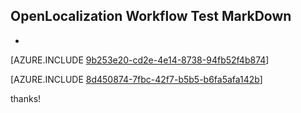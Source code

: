 ## OpenLocalization Workflow Test MarkDown
* 

[AZURE.INCLUDE [9b253e20-cd2e-4e14-8738-94fb52f4b874](calleeMd1.md)]



[AZURE.INCLUDE [8d450874-7fbc-42f7-b5b5-b6fa5afa142b](calleeMd2.md)]

 
thanks!